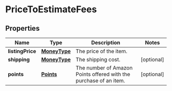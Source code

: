 
# PriceToEstimateFees

## Properties
Name | Type | Description | Notes
------------ | ------------- | ------------- | -------------
**listingPrice** | [**MoneyType**](MoneyType.md) | The price of the item. | 
**shipping** | [**MoneyType**](MoneyType.md) | The shipping cost. |  [optional]
**points** | [**Points**](Points.md) | The number of Amazon Points offered with the purchase of an item. |  [optional]



